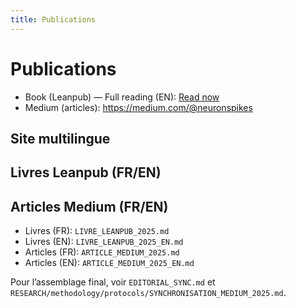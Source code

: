 ```yaml
---
title: Publications
---
```

# Publications

- Book (Leanpub) — Full reading (EN): [Read now](en/livre/lecture-integrale.md)
- Medium (articles): https://medium.com/@neuronspikes

## Site multilingue


## Livres Leanpub (FR/EN)


## Articles Medium (FR/EN)


- Livres (FR): `LIVRE_LEANPUB_2025.md`
- Livres (EN): `LIVRE_LEANPUB_2025_EN.md`
- Articles (FR): `ARTICLE_MEDIUM_2025.md`
- Articles (EN): `ARTICLE_MEDIUM_2025_EN.md`

Pour l’assemblage final, voir `EDITORIAL_SYNC.md` et `RESEARCH/methodology/protocols/SYNCHRONISATION_MEDIUM_2025.md`.
